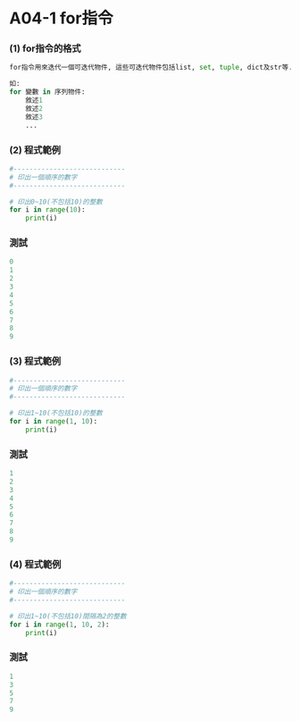 # A04-1 for指令


### (1) for指令的格式
``` python
for指令用來迭代一個可迭代物件, 這些可迭代物件包括list, set, tuple, dict及str等.

如:
for 變數 in 序列物件:
    敘述1
    敘述2
    敘述3
    ...
```

### (2) 程式範例
``` python
#----------------------------
# 印出一個順序的數字
#----------------------------

# 印出0~10(不包括10)的整數
for i in range(10):
    print(i)
```

### 測試
``` python
0
1
2
3
4
5
6
7
8
9
```

### (3) 程式範例
``` python
#----------------------------
# 印出一個順序的數字
#----------------------------

# 印出1~10(不包括10)的整數
for i in range(1, 10):
    print(i) 
```
### 測試
``` python
1
2
3
4
5
6
7
8
9
```

### (4) 程式範例
``` python
#----------------------------
# 印出一個順序的數字
#----------------------------

# 印出1~10(不包括10)間隔為2的整數 
for i in range(1, 10, 2):
    print(i)  
```

### 測試
``` python
1
3
5
7
9
```
